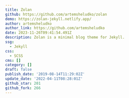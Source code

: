 ```yaml
---
title: Zolan
github: https://github.com/artemsheludko/zolan
demo: https://zolan-jekyll.netlify.app/
author: artemsheludko
author_link: https://github.com/artemsheludko
date: 2023-11-26T09:41:54.491Z
description: Zolan is a minimal blog theme for Jekyll.
ssg:
  - Jekyll
css:
  - SCSS
cms: []
category: []
draft: false
publish_date: '2019-08-14T11:29:02Z'
update_date: '2022-04-11T08:28:01Z'
github_star: 201
github_fork: 266
---
```

